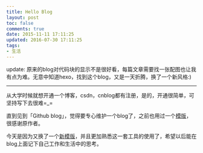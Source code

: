 ```yaml
---
title: Hello Blog
layout: post
toc: false
comments: true
date: 2015-11-11 17:11:25
updated: 2016-07-30 17:11:25
tags:
- 生活
---
```

update:
原来的blog对代码块的显示不是很好看，每篇文章需要找一张配图也让我有点为难。无意中知道hexo，找到这个blog，又是一天折腾，换了一个新风格:)

----------------
从大学时候就想开通一个博客，csdn，cnblog都有注册，是的，开通很简单，可坚持写下去很难=_=

直到见到「Github blog」，觉得要专心维护一个blog了，之前也用过一个[模版](https://github.com/panxw/panxw.github.com)，很感谢原作者。

今天是因为又换了一个[新模版](https://github.com/Huxpro/huxpro.github.io)，并且更加熟悉这一套工具的使用了，希望以后能在blog上面记下自己工作和生活中的思考。
